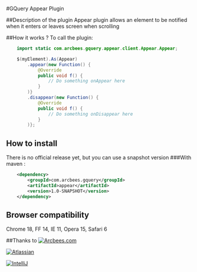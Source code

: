#GQuery Appear Plugin

##Description of the plugin
Appear plugin allows an element to be notified when it enters or leaves screen when scrolling

##How it works ?
To call the plugin:

```java
    import static com.arcbees.gquery.appear.client.Appear.Appear;

    $(myElement).As(Appear)
        .appear(new Function() {
            @Override
            public void f() {
                // Do something onAppear here
            }
        )}
        .disappear(new Function() {
            @Override
            public void f() {
                // Do something onDisappear here
            }
        )};
```

## How to install

There is no official release yet, but you can use a snapshot version
###With maven :
```xml
    <dependency>
        <groupId>com.arcbees.gquery</groupId>
        <artifactId>appear</artifactId>
        <version>1.0-SNAPSHOT</version>
    </dependency>
```

## Browser compatibility

   Chrome 18, FF 14, IE 11, Opera 15, Safari 6

##Thanks to
[![Arcbees.com](http://i.imgur.com/HDf1qfq.png)](http://arcbees.com)

[![Atlassian](http://i.imgur.com/BKkj8Rg.png)](https://www.atlassian.com/)

[![IntelliJ](https://lh6.googleusercontent.com/--QIIJfKrjSk/UJJ6X-UohII/AAAAAAAAAVM/cOW7EjnH778/s800/banner_IDEA.png)](http://www.jetbrains.com/idea/index.html)
